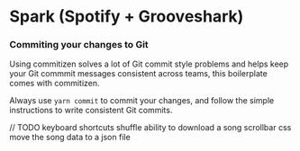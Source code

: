 # Spark (Spotify + Grooveshark)

### Commiting your changes to Git
Using commitizen solves a lot of Git commit style problems and helps keep your Git commmit messages consistent across teams, this boilerplate comes with commitizen. 

Always use `yarn commit` to commit your changes, and follow the simple instructions to write consistent Git commits.


// TODO
keyboard shortcuts
shuffle
ability to download a song
scrollbar css
move the song data to a json file